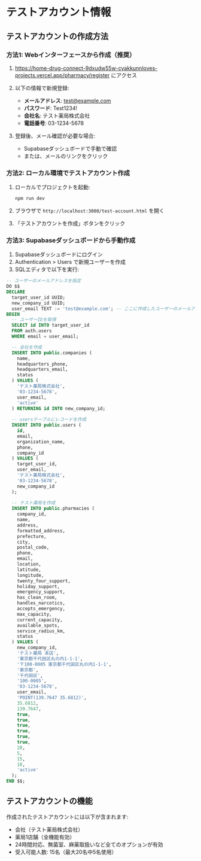 # テストアカウント情報

## テストアカウントの作成方法

### 方法1: Webインターフェースから作成（推奨）

1. https://home-drug-connect-9dxudw55w-cyakkunnloves-projects.vercel.app/pharmacy/register にアクセス
2. 以下の情報で新規登録:
   - **メールアドレス**: test@example.com
   - **パスワード**: Test1234!
   - **会社名**: テスト薬局株式会社
   - **電話番号**: 03-1234-5678

3. 登録後、メール確認が必要な場合:
   - Supabaseダッシュボードで手動で確認
   - または、メールのリンクをクリック

### 方法2: ローカル環境でテストアカウント作成

1. ローカルでプロジェクトを起動:
   ```bash
   npm run dev
   ```

2. ブラウザで `http://localhost:3000/test-account.html` を開く

3. 「テストアカウントを作成」ボタンをクリック

### 方法3: Supabaseダッシュボードから手動作成

1. Supabaseダッシュボードにログイン
2. Authentication > Users で新規ユーザーを作成
3. SQLエディタで以下を実行:

```sql
-- ユーザーのメールアドレスを指定
DO $$
DECLARE
  target_user_id UUID;
  new_company_id UUID;
  user_email TEXT := 'test@example.com'; -- ここに作成したユーザーのメールアドレス
BEGIN
  -- ユーザーIDを取得
  SELECT id INTO target_user_id
  FROM auth.users
  WHERE email = user_email;

  -- 会社を作成
  INSERT INTO public.companies (
    name,
    headquarters_phone,
    headquarters_email,
    status
  ) VALUES (
    'テスト薬局株式会社',
    '03-1234-5678',
    user_email,
    'active'
  ) RETURNING id INTO new_company_id;
  
  -- usersテーブルにレコードを作成
  INSERT INTO public.users (
    id,
    email,
    organization_name,
    phone,
    company_id
  ) VALUES (
    target_user_id,
    user_email,
    'テスト薬局株式会社',
    '03-1234-5678',
    new_company_id
  );
  
  -- テスト薬局を作成
  INSERT INTO public.pharmacies (
    company_id,
    name,
    address,
    formatted_address,
    prefecture,
    city,
    postal_code,
    phone,
    email,
    location,
    latitude,
    longitude,
    twenty_four_support,
    holiday_support,
    emergency_support,
    has_clean_room,
    handles_narcotics,
    accepts_emergency,
    max_capacity,
    current_capacity,
    available_spots,
    service_radius_km,
    status
  ) VALUES (
    new_company_id,
    'テスト薬局 本店',
    '東京都千代田区丸の内1-1-1',
    '〒100-0005 東京都千代田区丸の内1-1-1',
    '東京都',
    '千代田区',
    '100-0005',
    '03-1234-5678',
    user_email,
    'POINT(139.7647 35.6812)',
    35.6812,
    139.7647,
    true,
    true,
    true,
    true,
    true,
    true,
    20,
    5,
    15,
    10,
    'active'
  );
END $$;
```

## テストアカウントの機能

作成されたテストアカウントには以下が含まれます:
- 会社（テスト薬局株式会社）
- 薬局1店舗（全機能有効）
- 24時間対応、無菌室、麻薬取扱いなど全てのオプションが有効
- 受入可能人数: 15名（最大20名中5名使用）